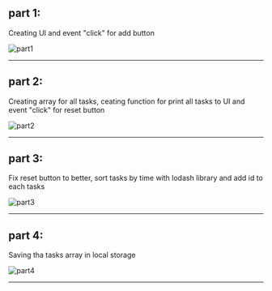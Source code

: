 ## part 1:

Creating UI and event "click" for add button

![part1](https://user-images.githubusercontent.com/102150516/209447786-9eda73f0-f39e-47e5-995d-d29c81bb3b04.png)

---

## part 2:

Creating array for all tasks, ceating function for print all tasks to UI and event "click" for reset button

![part2](https://user-images.githubusercontent.com/102150516/209448263-18575dd4-38cf-4f69-b349-5fae736f311e.png)

---

## part 3:

Fix reset button to better, sort tasks by time with lodash library and add id to each tasks

![part3](https://user-images.githubusercontent.com/102150516/209448806-48fecac0-ea3d-4fe0-83a6-88abc9b69dcd.png)

---

## part 4:

Saving tha tasks array in local storage

![part4](https://user-images.githubusercontent.com/102150516/209449315-5f8107df-170d-4bdc-8adb-03842571d7f1.png)

---
